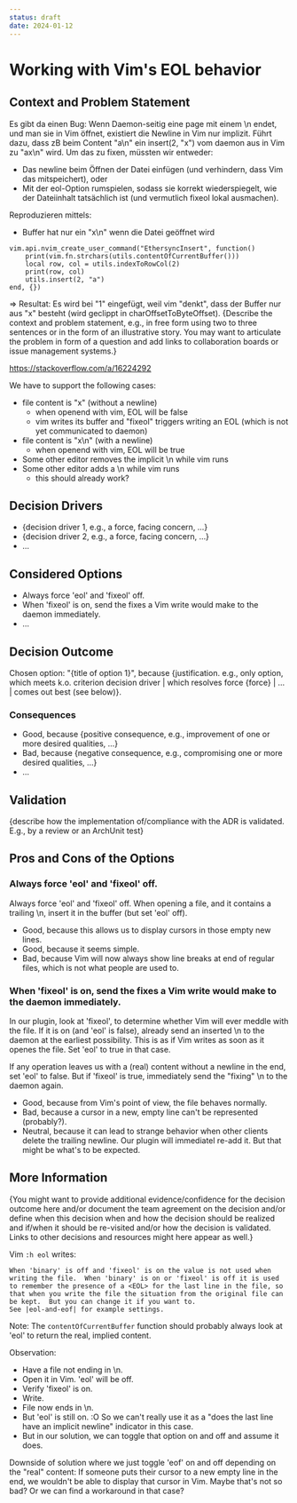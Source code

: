 ```yaml
---
status: draft
date: 2024-01-12
---
```

# Working with Vim's EOL behavior

## Context and Problem Statement

Es gibt da einen Bug: Wenn Daemon-seitig eine page mit einem \n endet, und man sie in Vim öffnet, existiert die Newline in Vim nur implizit. Führt dazu, dass zB beim Content "a\n" ein insert(2, "x") vom daemon aus in Vim zu "ax\n" wird.
Um das zu fixen, müssten wir entweder:
- Das newline beim Öffnen der Datei einfügen (und verhindern, dass Vim das mitspeichert), oder
- Mit der eol-Option rumspielen, sodass sie korrekt wiederspiegelt, wie der Dateiinhalt tatsächlich ist (und vermutlich fixeol lokal ausmachen).

Reproduzieren mittels:

-  Buffer hat nur ein "x\n" wenn die Datei geöffnet wird

```
vim.api.nvim_create_user_command("EthersyncInsert", function()
    print(vim.fn.strchars(utils.contentOfCurrentBuffer()))
    local row, col = utils.indexToRowCol(2)
    print(row, col)
    utils.insert(2, "a")
end, {})
```
=> Resultat: Es wird bei "1" eingefügt, weil vim "denkt", dass der Buffer nur aus "x" besteht (wird geclippt in charOffsetToByteOffset).
{Describe the context and problem statement, e.g., in free form using two to three sentences or in the form of an illustrative story.
 You may want to articulate the problem in form of a question and add links to collaboration boards or issue management systems.}

 https://stackoverflow.com/a/16224292


We have to support the following cases:
- file content is "x" (without a newline)
    - when openend with vim, EOL will be false
    - vim writes its buffer and "fixeol" triggers writing an EOL (which is not yet communicated to daemon)
- file content is "x\n" (with a newline)
    - when openend with vim, EOL will be true
- Some other editor removes the implicit \n while vim runs
- Some other editor adds a \n while vim runs
    - this should already work?

<!-- This is an optional element. Feel free to remove. -->
## Decision Drivers

* {decision driver 1, e.g., a force, facing concern, …}
* {decision driver 2, e.g., a force, facing concern, …}
* … <!-- numbers of drivers can vary -->

## Considered Options

* Always force 'eol' and 'fixeol' off.
* When 'fixeol' is on, send the fixes a Vim write would make to the daemon immediately.
* … <!-- numbers of options can vary -->

## Decision Outcome

Chosen option: "{title of option 1}", because
{justification. e.g., only option, which meets k.o. criterion decision driver | which resolves force {force} | … | comes out best (see below)}.

<!-- This is an optional element. Feel free to remove. -->
### Consequences

* Good, because {positive consequence, e.g., improvement of one or more desired qualities, …}
* Bad, because {negative consequence, e.g., compromising one or more desired qualities, …}
* … <!-- numbers of consequences can vary -->

<!-- This is an optional element. Feel free to remove. -->
## Validation

{describe how the implementation of/compliance with the ADR is validated. E.g., by a review or an ArchUnit test}

<!-- This is an optional element. Feel free to remove. -->
## Pros and Cons of the Options

### Always force 'eol' and 'fixeol' off.

Always force 'eol' and 'fixeol' off. When opening a file, and it contains a trailing \n, insert it in the buffer (but set 'eol' off).

* Good, because this allows us to display cursors in those empty new lines.
* Good, because it seems simple.
* Bad, because Vim will now always show line breaks at end of regular files, which is not what people are used to.

### When 'fixeol' is on, send the fixes a Vim write would make to the daemon immediately.

In our plugin, look at 'fixeol', to determine whether Vim will ever meddle with the file. If it is on (and 'eol' is false), already send an inserted \n to the daemon at the earliest possibility. This is as if Vim writes as soon as it openes the file. Set 'eol' to true in that case.

If any operation leaves us with a (real) content without a newline in the end, set 'eol' to false. But if 'fixeol' is true, immediately send the "fixing" \n to the daemon again.

* Good, because from Vim's point of view, the file behaves normally.
* Bad, because a cursor in a new, empty line can't be represented (probably?).
* Neutral, because it can lead to strange behavior when other clients delete the trailing newline. Our plugin will immediatel re-add it. But that might be what's to be expected.

<!-- This is an optional element. Feel free to remove. -->
## More Information

{You might want to provide additional evidence/confidence for the decision outcome here and/or
 document the team agreement on the decision and/or
 define when this decision when and how the decision should be realized and if/when it should be re-visited and/or
 how the decision is validated.
 Links to other decisions and resources might here appear as well.}


Vim `:h eol` writes:

	When 'binary' is off and 'fixeol' is on the value is not used when
	writing the file.  When 'binary' is on or 'fixeol' is off it is used
	to remember the presence of a <EOL> for the last line in the file, so
	that when you write the file the situation from the original file can
	be kept.  But you can change it if you want to.
	See |eol-and-eof| for example settings.

Note: The `contentOfCurrentBuffer` function should probably always look at 'eol' to return the real, implied content.

Observation:

- Have a file not ending in \n.
- Open it in Vim. 'eol' will be off.
- Verify 'fixeol' is on.
- Write.
- File now ends in \n.
- But 'eol' is still on. :O So we can't really use it as a "does the last line have an implicit newline" indicator in this case.
- But in our solution, we can toggle that option on and off and assume it does.

Downside of solution where we just toggle 'eof' on and off depending on the "real" content:
If someone puts their cursor to a new empty line in the end, we wouldn't be able to display that cursor in Vim.
Maybe that's not so bad? Or we can find a workaround in that case?
